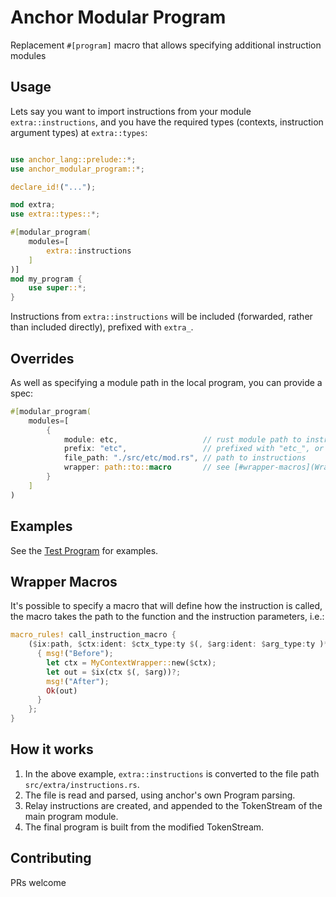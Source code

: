 # Anchor Modular Program

Replacement `#[program]` macro that allows specifying additional instruction modules

## Usage

Lets say you want to import instructions from your module `extra::instructions`,
and you have the required types (contexts, instruction argument types) at
`extra::types`:

```rust

use anchor_lang::prelude::*;
use anchor_modular_program::*;

declare_id!("...");

mod extra;
use extra::types::*;

#[modular_program(
    modules=[
        extra::instructions
    ]
)]
mod my_program {
    use super::*;
}
```

Instructions from `extra::instructions` will be included (forwarded, rather than
included directly), prefixed with `extra_`.

## Overrides

As well as specifying a module path in the local program, you can provide a spec:

```rust
#[modular_program(
    modules=[
        {
            module: etc,                   // rust module path to instructions module
            prefix: "etc",                 // prefixed with "etc_", or "" for no prefix
            file_path: "./src/etc/mod.rs", // path to instructions
            wrapper: path::to::macro       // see [#wrapper-macros](Wrapper Macros)
        }
    ]
)
```

## Examples

See the [Test Program](/tests/test_program/src/lib.rs) for examples.

## Wrapper Macros

It's possible to specify a macro that will define how the instruction is called,
the macro takes the path to the function and the instruction parameters, i.e.:

```rust
macro_rules! call_instruction_macro {
    ($ix:path, $ctx:ident: $ctx_type:ty $(, $arg:ident: $arg_type:ty )*) => {
      { msg!("Before");
        let ctx = MyContextWrapper::new($ctx);
        let out = $ix(ctx $(, $arg))?;
        msg!("After");
        Ok(out)
      }
    };
}
```

## How it works

1. In the above example, `extra::instructions` is converted to the file path
   `src/extra/instructions.rs`.
2. The file is read and parsed, using anchor's own Program parsing.
3. Relay instructions are created, and appended to the TokenStream of the
   main program module.
4. The final program is built from the modified TokenStream.

## Contributing

PRs welcome
